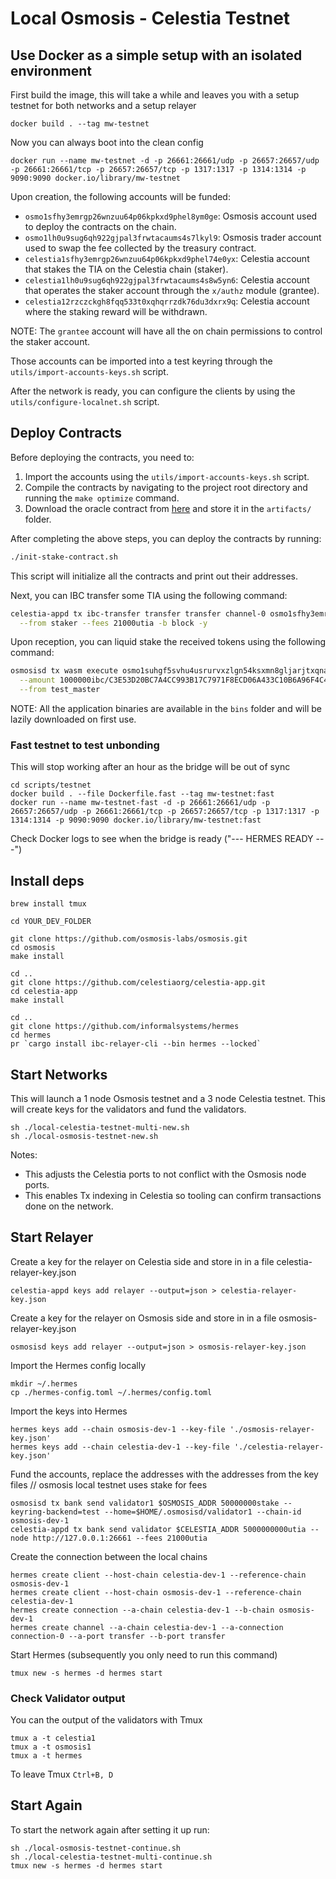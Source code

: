 # Local Osmosis - Celestia Testnet

## Use Docker as a simple setup with an isolated environment

First build the image, this will take a while and leaves you with a setup testnet for both networks and a setup relayer

```
docker build . --tag mw-testnet
```

Now you can always boot into the clean config

```
docker run --name mw-testnet -d -p 26661:26661/udp -p 26657:26657/udp -p 26661:26661/tcp -p 26657:26657/tcp -p 1317:1317 -p 1314:1314 -p 9090:9090 docker.io/library/mw-testnet
```

Upon creation, the following accounts will be funded:
- `osmo1sfhy3emrgp26wnzuu64p06kpkxd9phel8ym0ge`: Osmosis account used to deploy the contracts on the chain.
- `osmo1lh0u9sug6qh922gjpal3frwtacaums4s7lkyl9`: Osmosis trader account used to swap the fee collected by the treasury contract.
- `celestia1sfhy3emrgp26wnzuu64p06kpkxd9phel74e0yx`: Celestia account that stakes the TIA on the Celestia chain (staker).
- `celestia1lh0u9sug6qh922gjpal3frwtacaums4s8w5yn6`: Celestia account that operates the staker account through the `x/authz` module (grantee).
- `celestia12rzczckgh8fqq533t0xqhqrrzdk76du3dxrx9q`: Celestia account where the staking reward will be withdrawn.

NOTE: The `grantee` account will have all the on chain permissions to control the staker account.

Those accounts can be imported into a test keyring through the `utils/import-accounts-keys.sh` script.

After the network is ready, you can configure the clients by using the `utils/configure-localnet.sh` script.

## Deploy Contracts

Before deploying the contracts, you need to:

1. Import the accounts using the `utils/import-accounts-keys.sh` script.
2. Compile the contracts by navigating to the project root directory and running the `make optimize` command.
3. Download the oracle contract from [here](https://github.com/milkyway-labs/milkyway-oracle/releases) and store it in the `artifacts/` folder.

After completing the above steps, you can deploy the contracts by running:

```sh
./init-stake-contract.sh
```

This script will initialize all the contracts and print out their addresses.

Next, you can IBC transfer some TIA using the following command:

```sh
celestia-appd tx ibc-transfer transfer transfer channel-0 osmo1sfhy3emrgp26wnzuu64p06kpkxd9phel8ym0ge 1000000utia \
  --from staker --fees 21000utia -b block -y
```

Upon reception, you can liquid stake the received tokens using the following command:

```sh
osmosisd tx wasm execute osmo1suhgf5svhu4usrurvxzlgn54ksxmn8gljarjtxqnapv8kjnp4nrsll0sqv '{"liquid_stake":{}}' \
  --amount 1000000ibc/C3E53D20BC7A4CC993B17C7971F8ECD06A433C10B6A96F4C4C3714F0624C56DA \
  --from test_master
```
NOTE: All the application binaries are available in the `bins` folder and will be lazily downloaded on first use.

### Fast testnet to test unbonding

This will stop working after an hour as the bridge will be out of sync

```
cd scripts/testnet
docker build . --file Dockerfile.fast --tag mw-testnet:fast
docker run --name mw-testnet-fast -d -p 26661:26661/udp -p 26657:26657/udp -p 26661:26661/tcp -p 26657:26657/tcp -p 1317:1317 -p 1314:1314 -p 9090:9090 docker.io/library/mw-testnet:fast
```

Check Docker logs to see when the bridge is ready ("--- HERMES READY ---")

## Install deps

```
brew install tmux

cd YOUR_DEV_FOLDER

git clone https://github.com/osmosis-labs/osmosis.git
cd osmosis
make install

cd ..
git clone https://github.com/celestiaorg/celestia-app.git
cd celestia-app
make install

cd ..
git clone https://github.com/informalsystems/hermes
cd hermes
pr `cargo install ibc-relayer-cli --bin hermes --locked`

```

## Start Networks

This will launch a 1 node Osmosis testnet and a 3 node Celestia testnet.
This will create keys for the validators and fund the validators.

```
sh ./local-celestia-testnet-multi-new.sh
sh ./local-osmosis-testnet-new.sh
```

Notes:

- This adjusts the Celestia ports to not conflict with the Osmosis node ports.
- This enables Tx indexing in Celestia so tooling can confirm transactions done on the network.

## Start Relayer

Create a key for the relayer on Celestia side and store in in a file celestia-relayer-key.json

```
celestia-appd keys add relayer --output=json > celestia-relayer-key.json
```

Create a key for the relayer on Osmosis side and store in in a file osmosis-relayer-key.json

```
osmosisd keys add relayer --output=json > osmosis-relayer-key.json
```

Import the Hermes config locally

```
mkdir ~/.hermes
cp ./hermes-config.toml ~/.hermes/config.toml
```

Import the keys into Hermes

```
hermes keys add --chain osmosis-dev-1 --key-file './osmosis-relayer-key.json'
hermes keys add --chain celestia-dev-1 --key-file './celestia-relayer-key.json'
```

Fund the accounts, replace the addresses with the addresses from the key files
// osmosis local testnet uses stake for fees

```
osmosisd tx bank send validator1 $OSMOSIS_ADDR 50000000stake --keyring-backend=test --home=$HOME/.osmosisd/validator1 --chain-id osmosis-dev-1
celestia-appd tx bank send validator $CELESTIA_ADDR 5000000000utia --node http://127.0.0.1:26661 --fees 21000utia
```

Create the connection between the local chains

```
hermes create client --host-chain celestia-dev-1 --reference-chain osmosis-dev-1
hermes create client --host-chain osmosis-dev-1 --reference-chain celestia-dev-1
hermes create connection --a-chain celestia-dev-1 --b-chain osmosis-dev-1
hermes create channel --a-chain celestia-dev-1 --a-connection connection-0 --a-port transfer --b-port transfer
```

Start Hermes (subsequently you only need to run this command)

```
tmux new -s hermes -d hermes start
```

### Check Validator output

You can the output of the validators with Tmux

```
tmux a -t celestia1
tmux a -t osmosis1
tmux a -t hermes
```

To leave Tmux `Ctrl+B, D`

## Start Again

To start the network again after setting it up run:

```
sh ./local-osmosis-testnet-continue.sh
sh ./local-celestia-testnet-multi-continue.sh
tmux new -s hermes -d hermes start
```
